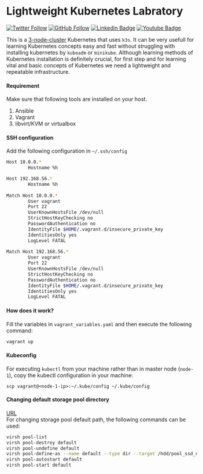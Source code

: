 # Lightweight Kubernetes Labratory

[![Twitter Follow](https://img.shields.io/twitter/follow/045_hamid?label=geekestan&style=plastic&logo=twitter&color=blue)](https://twitter.com/geekestan)
[![GitHub Follow](https://img.shields.io/github/followers/hamidgholami?label=hamidgholami&style=plastic&logo=github&color=green)](https://github.com/hamidgholami)
[![Linkedin Badge](https://img.shields.io/badge/hamid--gholami-LinkedIn-blue?logo=linkedin)](https://www.linkedin.com/in/hamid-gholami/)
[![Youtube Badge](https://img.shields.io/badge/-geekestan-red?style=plastic&&logo=youtube&message=geekestan&logoColor=white)](https://www.youtube.com/@geekestan)


This is a <ins>3-node-cluster</ins> Kubernetes that uses `k3s`. It can be very usefull for learning Kubernetes concepts easy and fast without struggling with installing kubernetes by `kubeadm` or `minikube`. Although learning methods of Kubernetes installation is definitely crucial, for first step and for learning vital and basic concepts of Kubernetes we need a lightweight and repeatable infrastructure.

#### Requirement
Make sure that following tools are installed on your host.

1. Ansible
2. Vagrant
3. libvirt/KVM or virtualbox

#### SSH configuration
Add the following configuration in `~/.ssh/config`
```bash
Host 10.0.0.*
        Hostname %h

Host 192.168.56.*                     
        Hostname %h
                                               
Match Host 10.0.0.*
        User vagrant                 
        Port 22
        UserKnownHostsFile /dev/null     
        StrictHostKeyChecking no
        PasswordAuthentication no
        IdentityFile $HOME/.vagrant.d/insecure_private_key
        IdentitiesOnly yes                                                                     
        LogLevel FATAL          
                                               
Match Host 192.168.56.*
        User vagrant                                                                           
        Port 22                                                                                
        UserKnownHostsFile /dev/null                                                           
        StrictHostKeyChecking no
        PasswordAuthentication no                                                              
        IdentityFile $HOME/.vagrant.d/insecure_private_key
        IdentitiesOnly yes                                                                     
        LogLevel FATAL

```
#### How does it work?
Fill the variables in `vagrant_variables.yaml` and then execute the following command:
```bash
vagrant up
```
#### Kubeconfig
For executing `kubectl` from your machine rather than in master node (`node-1`), copy the kubectl configuration in your machine:
```
scp vagrant@<node-1-ip>:~/.kube/config ~/.kube/config
```
#### Changing default storage pool directory
[URL](https://serverfault.com/questions/840519/how-to-change-the-default-storage-pool-from-libvirt)<br/>
For changing storage pool default path, the following commands can be used:
```bash
virsh pool-list
virsh pool-destroy default
virsh pool-undefine default
virsh pool-define-as --name default --type dir --target /hdd/pool_ssd_nvm
virsh pool-autostart default
virsh pool-start default
```
